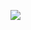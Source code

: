 ![](https://komarev.com/ghpvc/?username=impulsivepersona&color=b5de0f&style=for-the-badge&label=lures+&base=9581&abbreviated=true)
